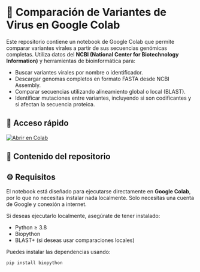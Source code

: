 # 🧬 Comparación de Variantes de Virus en Google Colab

Este repositorio contiene un notebook de Google Colab que permite comparar variantes virales a partir de sus secuencias genómicas completas. Utiliza datos del **NCBI (National Center for Biotechnology Information)** y herramientas de bioinformática para:

- Buscar variantes virales por nombre o identificador.
- Descargar genomas completos en formato FASTA desde NCBI Assembly.
- Comparar secuencias utilizando alineamiento global o local (BLAST).
- Identificar mutaciones entre variantes, incluyendo si son codificantes y si afectan la secuencia proteica.


## 🔗 Acceso rápido

[![Abrir en Colab](https://colab.research.google.com/assets/colab-badge.svg)](https://colab.research.google.com/github/tu-usuario/tu-repo/blob/main/comparacion_variantes.ipynb)

## 📁 Contenido del repositorio


## ⚙️ Requisitos

El notebook está diseñado para ejecutarse directamente en **Google Colab**, por lo que no necesitas instalar nada localmente. Solo necesitas una cuenta de Google y conexión a internet.

Si deseas ejecutarlo localmente, asegúrate de tener instalado:

- Python ≥ 3.8
- Biopython
- BLAST+ (si deseas usar comparaciones locales)

Puedes instalar las dependencias usando:

```bash
pip install biopython

